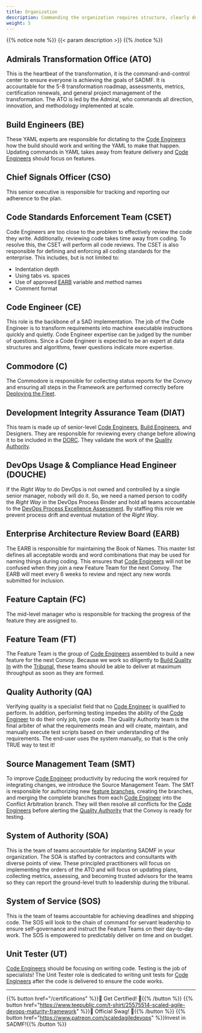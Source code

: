 ```yaml
---
title: Organization
description: Commanding the organization requires structure, clearly defined roles, and strict separation of duties! 
weight: 5
---
```


{{% notice note %}}
{{< param description >}}
{{% /notice %}}

## Admirals Transformation Office (ATO)

This is the heartbeat of the transformation, it is the command-and-control center to ensure everyone is achieving the goals of SADMF. It is accountable for the 5-8 transformation roadmap, assessments, metrics, certification renewals, and general project management of the transformation. The ATO is led by the Admiral, who commands all direction, innovation, and methodology implemented at scale.

## Build Engineers (BE)

These YAML experts are responsible for dictating to the [Code Engineers](#code-engineer-ce) how the build should work and writing the YAML to make that happen. Updating commands in YAML takes away from feature delivery and [Code Engineers](#code-engineer-ce) should focus on features.

## Chief Signals Officer (CSO)

This senior executive is responsible for tracking and reporting our adherence to the plan.

## Code Standards Enforcement Team (CSET)

Code Engineers are too close to the problem to effectively review the code they write. Additionally, reviewing code takes time away from coding. To resolve this, the CSET will perform all code reviews. The CSET is also responsible for defining and enforcing all coding standards for the enterprise. This includes, but is not limited to:

* Indentation depth
* Using tabs vs. spaces
* Use of approved [EARB](#enterprise-architecture-review-board-earb) variable and method names
* Comment format
  
## Code Engineer (CE)

This role is the backbone of a SAD implementation. The job of the Code Engineer is to transform requirements into machine executable instructions quickly and quietly. Code Engineer expertise can be judged by the number of questions. Since a Code Engineer is expected to be an expert at data structures and algorithms, fewer questions indicate more expertise.

## Commodore (C)

The Commodore is responsible for collecting status reports for the Convoy and ensuring all steps in the Framework are performed correctly before [Deploying the Fleet](/release-convoy/deploy/).

## Development Integrity Assurance Team (DIAT)

This team is made up of senior-level [Code Engineers](#code-engineer-ce), [Build Engineers](#build-engineers-be), and Designers. They are responsible for reviewing every change before allowing it to be included in the [DORC](/release-convoy/). They validate the work of the [Quality Authority](#quality-authority-qa).  

## DevOps Usage & Compliance Head Engineer (DOUCHE)

If the *Right Way* to do DevOps is not owned and controlled by a single senior manager, nobody will do it. So, we need a named person to codify the *Right Way* in the DevOps Process Binder and hold all teams accountable to the [DevOps Process Excellence Assessment](/practices/#devops-process-excellence-assessment). By staffing this role we prevent process drift and eventual mutation of the *Right Way*.

## Enterprise Architecture Review Board (EARB)

The EARB is responsible for maintaining the Book of Names. This master list defines all acceptable words and word combinations that may be used for naming things during coding. This ensures that [Code Engineers](/organization/#code-engineer-ce) will not be confused when they join a new Feature Team for the next Convoy. The EARB will meet every 6 weeks to review and reject any new words submitted for inclusion.

## Feature Captain (FC)

The mid-level manager who is responsible for tracking the progress of the feature they are assigned to.

## Feature Team (FT)

The Feature Team is the group of [Code Engineers](/organization/#code-engineer-ce) assembled to build a new feature for the next Convoy. Because we work so diligently to [Build Quality In](/principles/#build-quality-in) with the [Tribunal](/release-convoy/#tribunal), these teams should be able to deliver at maximum throughput as soon as they are formed.

## Quality Authority (QA)

Verifying quality is a specialist field that no [Code Engineer](#code-engineer-ce) is qualified to perform. In addition, performing testing impedes the ability of the [Code Engineer](#code-engineer-ce) to do their only job, type code. The Quality Authority team is the final arbiter of what the requirements mean and will create, maintain, and manually execute test scripts based on their understanding of the requirements. The end-user uses the system manually, so that is the only TRUE way to test it!

## Source Management Team (SMT)

To improve [Code Engineer](#code-engineer-ce) productivity by reducing the work required for integrating changes, we introduce the Source Management Team. The SMT is responsible for authorizing new [feature branches](/practices/#fractal-based-development), creating the branches, and merging the complete branches from each [Code Engineer](#code-engineer-ce) into the Conflict Arbitration branch. They will then resolve all conflicts for the [Code Engineers](/organization/#code-engineer-ce) before alerting the [Quality Authority](#quality-authority-qa) that the Convoy is ready for testing.

## System of Authority (SOA)

This is the team of teams accountable for implanting SADMF in your organization. The SOA is staffed by contractors and consultants with diverse points of view. These principled practitioners will focus on implementing the orders of the ATO and will focus on updating plans, collecting metrics, assessing, and becoming trusted advisors for the teams so they can report the ground-level truth to leadership during the tribunal.

## System of Service (SOS)

This is the team of teams accountable for achieving deadlines and shipping code. The SOS will look to the chain of command for servant leadership to ensure self-governance and instruct the Feature Teams on their day-to-day work. The SOS is empowered to predictably deliver on time and on budget.

## Unit Tester (UT)

[Code Engineers](#code-engineer-ce) should be focusing on writing code. Testing is the job of specialists! The Unit Tester role is dedicated to writing unit tests for [Code Engineers](#code-engineer-ce) after the code is delivered to ensure the code works.

---

{{% button href="/certifications" %}}🏅 Get Certified! 🏅{{% /button %}}
{{% button href="https://www.teepublic.com/t-shirt/25575514-scaled-agile-devops-maturity-framework" %}}💸 Official Swag! 💸{{% /button %}}
{{% button href="https://www.patreon.com/scaledagiledevops" %}}Invest in SADMF!{{% /button %}}
